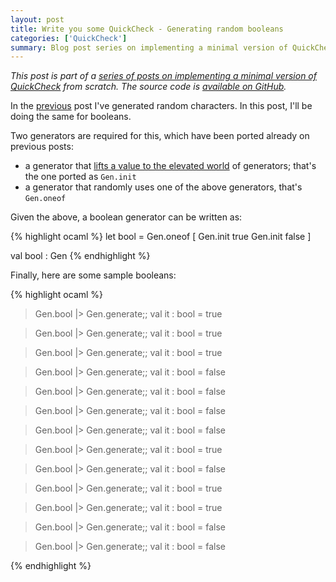 ```yaml
---
layout: post
title: Write you some QuickCheck - Generating random booleans
categories: ['QuickCheck']
summary: Blog post series on implementing a minimal version of QuickCheck from scratch.
---
```


*This post is part of a [series of posts on implementing a minimal version of QuickCheck](/2016/02/08/write-you-some-quickcheck/) from scratch. The source code is [available on GitHub](https://gist.github.com/moodmosaic/65c576732722b3b7a200).*

In the [previous](/2016/02/11/write-you-some-quickcheck-generating-random-characters/) post I've generated random characters. In this post, I'll be doing the same for booleans.

Two generators are required for this, which have been ported already on previous posts:

* a generator that [lifts a value to the elevated world](http://fsharpforfunandprofit.com/posts/elevated-world/#return) of generators; that's the one ported as `Gen.init`
* a generator that randomly uses one of the above generators, that's `Gen.oneof`

Given the above, a boolean generator can be written as:

<!-- Until rouge highlights F# syntax, use OCaml -->
{% highlight ocaml %}
let bool =
    Gen.oneof [ Gen.init true
                Gen.init false ]

val bool : Gen<bool>
{% endhighlight %}

Finally, here are some sample booleans:

<!-- Until rouge highlights F# syntax, use OCaml -->
{% highlight ocaml %}
> Gen.bool |> Gen.generate;;
val it : bool = true

> Gen.bool |> Gen.generate;;
val it : bool = true

> Gen.bool |> Gen.generate;;
val it : bool = true

> Gen.bool |> Gen.generate;;
val it : bool = false

> Gen.bool |> Gen.generate;;
val it : bool = false

> Gen.bool |> Gen.generate;;
val it : bool = false

> Gen.bool |> Gen.generate;;
val it : bool = false

> Gen.bool |> Gen.generate;;
val it : bool = true

> Gen.bool |> Gen.generate;;
val it : bool = false

> Gen.bool |> Gen.generate;;
val it : bool = true

> Gen.bool |> Gen.generate;;
val it : bool = true

> Gen.bool |> Gen.generate;;
val it : bool = false

> Gen.bool |> Gen.generate;;
val it : bool = false

{% endhighlight %}
